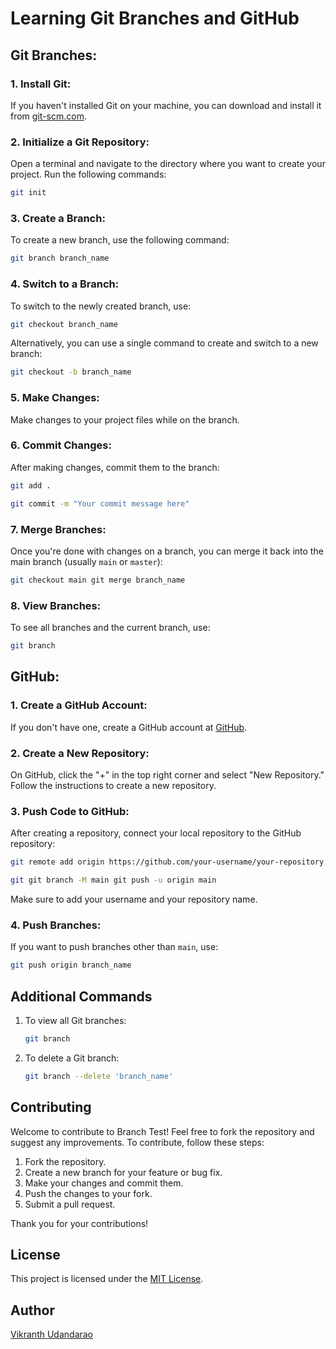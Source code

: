 # Learning Git Branches and GitHub

## Git Branches:

### 1. Install Git:

If you haven't installed Git on your machine, you can download and install it from [git-scm.com](https://git-scm.com/).

### 2. Initialize a Git Repository:

Open a terminal and navigate to the directory where you want to create your project. Run the following commands:

```bash
git init
```

### 3. Create a Branch:

To create a new branch, use the following command:

```bash
git branch branch_name
```

### 4. Switch to a Branch:

To switch to the newly created branch, use:

```bash
git checkout branch_name
```

Alternatively, you can use a single command to create and switch to a new branch:

```bash
git checkout -b branch_name
```

### 5. Make Changes:

Make changes to your project files while on the branch.

### 6. Commit Changes:

After making changes, commit them to the branch:

```bash
git add .
```

```bash
git commit -m "Your commit message here"
```

### 7. Merge Branches:

Once you're done with changes on a branch, you can merge it back into the main branch (usually `main` or `master`):

```bash
git checkout main git merge branch_name
```

### 8. View Branches:

To see all branches and the current branch, use:

```bash
git branch
```

GitHub:
-----------------------------

### 1. Create a GitHub Account:

If you don't have one, create a GitHub account at [GitHub](https://github.com/).

### 2. Create a New Repository:

On GitHub, click the "+" in the top right corner and select "New Repository." Follow the instructions to create a new repository.

### 3. Push Code to GitHub:

After creating a repository, connect your local repository to the GitHub repository:

```bash
git remote add origin https://github.com/your-username/your-repository.
```

```bash
git git branch -M main git push -u origin main
```

Make sure to add your username and your repository name.

### 4. Push Branches:

If you want to push branches other than `main`, use:

```bash
git push origin branch_name
```

## Additional Commands

1. To view all Git branches:

    ```bash
    git branch
    ```

2. To delete a Git branch:

    ```bash
    git branch --delete 'branch_name'
    ```

## Contributing

Welcome to contribute to Branch Test! Feel free to fork the repository and suggest any improvements. To contribute, follow these steps:

1.  Fork the repository.
2.  Create a new branch for your feature or bug fix.
3.  Make your changes and commit them.
4.  Push the changes to your fork.
5.  Submit a pull request.

Thank you for your contributions!

## License

This project is licensed under the [MIT License](LICENSE).

## Author

[Vikranth Udandarao](https://github.com/Vikranth3140)